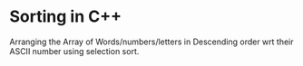 # Sorting in C++

Arranging the Array of Words/numbers/letters in Descending order wrt their ASCII number using selection sort.
